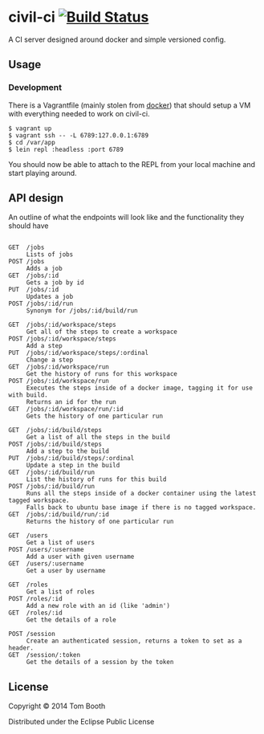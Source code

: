 # civil-ci [![Build Status](https://travis-ci.org/tombooth/civil-ci.png?branch=master)](https://travis-ci.org/tombooth/civil-ci)

A CI server designed around docker and simple versioned config.

## Usage

### Development

There is a Vagrantfile (mainly stolen from [docker](https://github.com/dotcloud/docker/blob/master/Vagrantfile)) that should setup a VM with everything needed to work on civil-ci.

```
$ vagrant up
$ vagrant ssh -- -L 6789:127.0.0.1:6789
$ cd /var/app
$ lein repl :headless :port 6789
```

You should now be able to attach to the REPL from your local machine and start playing around.

## API design

An outline of what the endpoints will look like and the functionality they should have

```

GET  /jobs
     Lists of jobs
POST /jobs
     Adds a job
GET  /jobs/:id
     Gets a job by id
PUT  /jobs/:id
     Updates a job
POST /jobs/:id/run
     Synonym for /jobs/:id/build/run

GET  /jobs/:id/workspace/steps
     Get all of the steps to create a workspace
POST /jobs/:id/workspace/steps
     Add a step
PUT  /jobs/:id/workspace/steps/:ordinal
     Change a step
GET  /jobs/:id/workspace/run
     Get the history of runs for this workspace
POST /jobs/:id/workspace/run
     Executes the steps inside of a docker image, tagging it for use with build.
     Returns an id for the run
GET  /jobs/:id/workspace/run/:id
     Gets the history of one particular run

GET  /jobs/:id/build/steps
     Get a list of all the steps in the build
POST /jobs/:id/build/steps
     Add a step to the build
PUT  /jobs/:id/build/steps/:ordinal
     Update a step in the build
GET  /jobs/:id/build/run
     List the history of runs for this build
POST /jobs/:id/build/run
     Runs all the steps inside of a docker container using the latest tagged workspace.
     Falls back to ubuntu base image if there is no tagged workspace.
GET  /jobs/:id/build/run/:id
     Returns the history of one particular run

GET  /users
     Get a list of users
POST /users/:username
     Add a user with given username
GET  /users/:username
     Get a user by username

GET  /roles
     Get a list of roles
POST /roles/:id
     Add a new role with an id (like 'admin')
GET  /roles/:id
     Get the details of a role

POST /session
     Create an authenticated session, returns a token to set as a header.
GET  /session/:token
     Get the details of a session by the token

```

## License

Copyright © 2014 Tom Booth

Distributed under the Eclipse Public License

